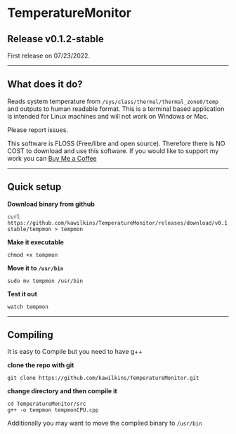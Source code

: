 # TemperatureMonitor
## Release v0.1.2-stable
First release on 07/23/2022.

<hr>

## What does it do?
Reads system temperature from `/sys/class/thermal/thermal_zone0/temp` and outputs to human readable format.  This is a terminal based application is intended for Linux machines and will not work on Windows or Mac.

Please report issues.

This software is FLOSS (Free/libre and open source).  Therefore there is NO COST to download and use this software.  If you would like to support my work you can [Buy Me a Coffee](https://www.buymeacoffee.com/kwilkins)

<hr>

## Quick setup

**Download binary from github**
```
curl https://github.com/kawilkins/TemperatureMonitor/releases/download/v0.1.2-stable/tempmon > tempmon
```

**Make it executable**
```
chmod +x tempmon
```
**Move it to ```/usr/bin```**
```
sudo mv tempmon /usr/bin
```
**Test it out**
```
watch tempmon
```
<hr>

## Compiling
It is easy to Compile but you need to have g++

**clone the repo with git**
```
git clone https://github.com/kawilkins/TemperatureMonitor.git
```
**change directory and then compile it**
```
cd TemperatureMonitor/src
g++ -o tempmon tempmonCPU.cpp
```
Additionally you may want to move the complied binary to ```/usr/bin```
